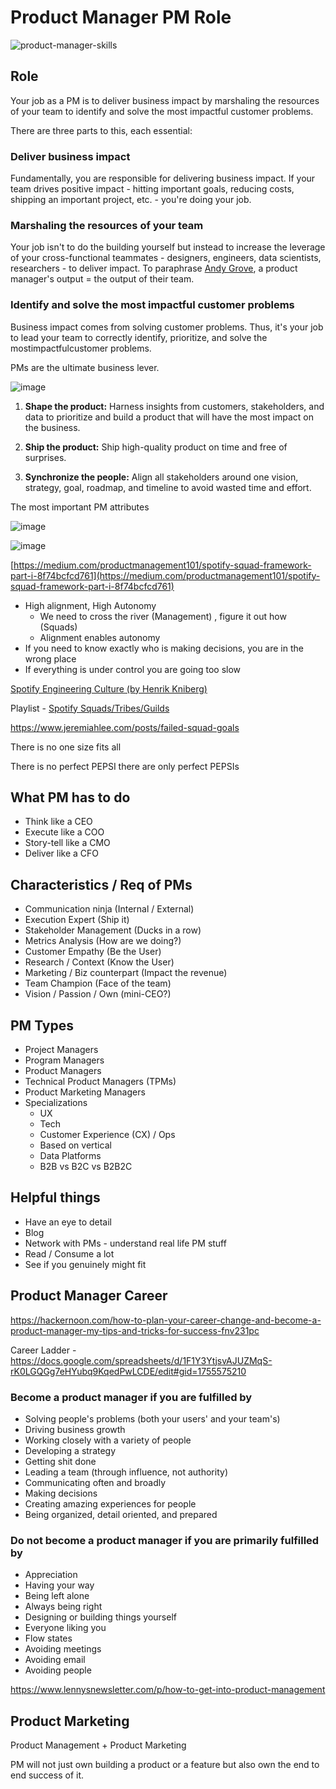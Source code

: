 # Product Manager PM Role

![product-manager-skills](../../media/Pasted%20image%2020240723234521.jpg)

## Role

Your job as a PM is to deliver business impact by marshaling the resources of your team to identify and solve the most impactful customer problems.

There are three parts to this, each essential:

### Deliver business impact

Fundamentally, you are responsible for delivering business impact. If your team drives positive impact - hitting important goals, reducing costs, shipping an important project, etc. - you're doing your job.

### Marshaling the resources of your team

Your job isn't to do the building yourself but instead to increase the leverage of your cross-functional teammates - designers, engineers, data scientists, researchers - to deliver impact. To paraphrase [Andy Grove](https://en.wikipedia.org/wiki/Andrew_Grove#Writing_and_teaching), a product manager's output = the output of their team.

### Identify and solve the most impactful customer problems

Business impact comes from solving customer problems. Thus, it's your job to lead your team to correctly identify, prioritize, and solve the mostimpactfulcustomer problems.

PMs are the ultimate business lever.

![image](../../media/Product-Management-image1.jpg)

1. **Shape the product:** Harness insights from customers, stakeholders, and data to prioritize and build a product that will have the most impact on the business.

2. **Ship the product:** Ship high-quality product on time and free of surprises.

3. **Synchronize the people:** Align all stakeholders around one vision, strategy, goal, roadmap, and timeline to avoid wasted time and effort.

The most important PM attributes

![image](../../media/Product-Management-image2.jpg)

![image](../../media/Product-Management-image3.jpg)

[https://medium.com/productmanagement101/spotify-squad-framework-part-i-8f74bcfcd761](https://medium.com/productmanagement101/spotify-squad-framework-part-i-8f74bcfcd761)

- High alignment, High Autonomy
    - We need to cross the river (Management) , figure it out how (Squads)
    - Alignment enables autonomy
- If you need to know exactly who is making decisions, you are in the wrong place
- If everything is under control you are going too slow

[Spotify Engineering Culture (by Henrik Kniberg)](https://www.youtube.com/watch?v=4GK1NDTWbkY)

Playlist - [Spotify Squads/Tribes/Guilds](https://www.youtube.com/playlist?list=PLcb4e6GmmJKTxdVwg44TLPx7WkE2UQ6XB)

https://www.jeremiahlee.com/posts/failed-squad-goals

There is no one size fits all

There is no perfect PEPSI there are only perfect PEPSIs

## What PM has to do

- Think like a CEO
- Execute like a COO
- Story-tell like a CMO
- Deliver like a CFO

## Characteristics / Req of PMs

- Communication ninja (Internal / External)
- Execution Expert (Ship it)
- Stakeholder Management (Ducks in a row)
- Metrics Analysis (How are we doing?)
- Customer Empathy (Be the User)
- Research / Context (Know the User)
- Marketing / Biz counterpart (Impact the revenue)
- Team Champion (Face of the team)
- Vision / Passion / Own (mini-CEO?)

## PM Types

- Project Managers
- Program Managers
- Product Managers
- Technical Product Managers (TPMs)
- Product Marketing Managers
- Specializations
    - UX
    - Tech
    - Customer Experience (CX) / Ops
    - Based on vertical
    - Data Platforms
    - B2B vs B2C vs B2B2C

## Helpful things

- Have an eye to detail
- Blog
- Network with PMs - understand real life PM stuff
- Read / Consume a lot
- See if you genuinely might fit

## Product Manager Career

https://hackernoon.com/how-to-plan-your-career-change-and-become-a-product-manager-my-tips-and-tricks-for-success-fnv231pc

Career Ladder - https://docs.google.com/spreadsheets/d/1F1Y3YtjsvAJUZMqS-rK0LGQGg7eHYubq9KqedPwLCDE/edit#gid=1755575210

### Become a product manager if you are fulfilled by

- Solving people's problems (both your users' and your team's)
- Driving business growth
- Working closely with a variety of people
- Developing a strategy
- Getting shit done
- Leading a team (through influence, not authority)
- Communicating often and broadly
- Making decisions
- Creating amazing experiences for people
- Being organized, detail oriented, and prepared

### Do not become a product manager if you are primarily fulfilled by

- Appreciation
- Having your way
- Being left alone
- Always being right
- Designing or building things yourself
- Everyone liking you
- Flow states
- Avoiding meetings
- Avoiding email
- Avoiding people

https://www.lennysnewsletter.com/p/how-to-get-into-product-management

## Product Marketing

Product Management + Product Marketing

PM will not just own building a product or a feature but also own the end to end success of it.
